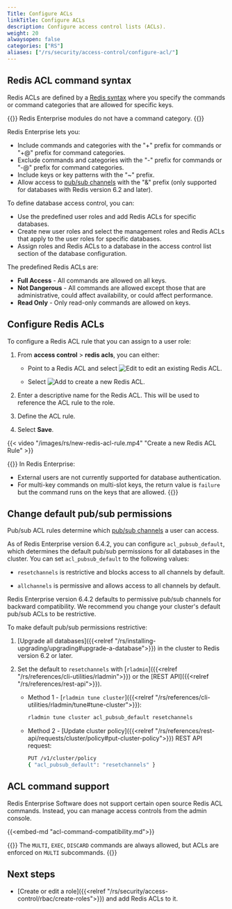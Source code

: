 ```yaml
---
Title: Configure ACLs
linkTitle: Configure ACLs
description: Configure access control lists (ACLs).
weight: 20
alwaysopen: false
categories: ["RS"]
aliases: ["/rs/security/access-control/configure-acl/"]
---
```


## Redis ACL command syntax

Redis ACLs are defined by a [Redis syntax](https://redis.io/docs/manual/security/acl/#acl-rules) where you specify the commands or command categories that are allowed for specific keys.

{{<note>}}
Redis Enterprise modules do not have a command category.
{{</note>}}

Redis Enterprise lets you:

- Include commands and categories with the "+" prefix for commands or "+@" prefix for command categories.
- Exclude commands and categories with the "-" prefix for commands or "-@" prefix for command categories.
- Include keys or key patterns with the "~" prefix.
- Allow access to [pub/sub channels](https://redis.io/docs/manual/pubsub/) with the "&" prefix (only supported for databases with Redis version 6.2 and later).

To define database access control, you can:

- Use the predefined user roles and add Redis ACLs for specific databases.
- Create new user roles and select the management roles and Redis ACLs that apply to the user roles for specific databases.
- Assign roles and Redis ACLs to a database in the access control list section of the database configuration.

The predefined Redis ACLs are:

- **Full Access** - All commands are allowed on all keys.
- **Not Dangerous** - All commands are allowed except those that are administrative, could affect availability, or could affect performance.
- **Read Only** - Only read-only commands are allowed on keys.

## Configure Redis ACLs

To configure a Redis ACL rule that you can assign to a user role:

1. From **access control** > **redis acls**, you can either:

    - Point to a Redis ACL and select ![Edit](/images/rc/icon_edit.png#no-click "Edit") to edit an existing Redis ACL.

    - Select ![Add](/images/rs/icon_add.png#no-click "Add") to create a new Redis ACL.

1. Enter a descriptive name for the Redis ACL. This will be used to reference the ACL rule to the role.

1. Define the ACL rule.

1. Select **Save**.

{{< video "/images/rs/new-redis-acl-rule.mp4" "Create a new Redis ACL Rule" >}}

{{<note>}}
In Redis Enterprise:
- External users are not currently supported for database authentication.
- For multi-key commands on multi-slot keys, the return value is `failure` but the command runs on the keys that are allowed.
{{</note>}}

## Change default pub/sub permissions

Pub/sub ACL rules determine which [pub/sub channels](https://redis.io/docs/manual/pubsub/) a user can access.

As of Redis Enterprise version 6.4.2, you can configure `acl_pubsub_default`, which determines the default pub/sub permissions for all databases in the cluster. You can set `acl_pubsub_default` to the following values:

- `resetchannels` is restrictive and blocks access to all channels by default.

- `allchannels` is permissive and allows access to all channels by default. 

Redis Enterprise version 6.4.2 defaults to permissive pub/sub channels for backward compatibility. We recommend you change your cluster's default pub/sub ACLs to be restrictive.

To make default pub/sub permissions restrictive:

1. [Upgrade all databases]({{<relref "/rs/installing-upgrading/upgrading#upgrade-a-database">}}) in the cluster to Redis version 6.2 or later.

1. Set the default to `resetchannels` with [`rladmin`]({{<relref "/rs/references/cli-utilities/rladmin">}}) or the [REST API]({{<relref "/rs/references/rest-api">}}).

    - Method 1 - [`rladmin tune cluster`]({{<relref "/rs/references/cli-utilities/rladmin/tune#tune-cluster">}}):

        ```sh
        rladmin tune cluster acl_pubsub_default resetchannels
        ```

    - Method 2 - [Update cluster policy]({{<relref "/rs/references/rest-api/requests/cluster/policy#put-cluster-policy">}}) REST API request:

        ```sh
        PUT /v1/cluster/policy
        { "acl_pubsub_default": "resetchannels" }
        ```

## ACL command support

Redis Enterprise Software does not support certain open source Redis ACL commands. Instead, you can manage access controls from the admin console.

{{<embed-md "acl-command-compatibility.md">}}

{{<note>}}
The `MULTI`, `EXEC`, `DISCARD` commands are always allowed, but ACLs are enforced on `MULTI` subcommands.
{{</note>}}

## Next steps

- [Create or edit a role]({{<relref "/rs/security/access-control/rbac/create-roles">}}) and add Redis ACLs to it.
